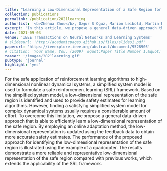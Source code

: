 ```yaml
---
title: "Learning a Low-Dimensional Representation of a Safe Region for Safe Reinforcement Learning on Dynamical Systems"
collection: publications
permalink: /publication/2021learning
authorlist: '<b>Zhehua Zhou</b>, Ozgur S Oguz, Marion Leibold, Martin Buss'
excerpt: 'In this article, we propose a general data-driven approach that is able to efficiently learn a low-dimensional representation of the safe region for safe reinforcement learning.'
date: 2021-09-03
venue: 'IEEE Transactions on Neural Networks and Learning Systems'
# slidesurl: 'http://academicpages.github.io/files/slides1.pdf'
paperurl: 'https://ieeexplore.ieee.org/abstract/document/9528905'
# citation: 'Your Name, You. (2009). &quot;Paper Title Number 1.&quot; <i>Journal 1</i>. 1(1).'
teaser: '/images/2021learning.gif'
pubtype: 'journal'
highlight: 'yes'
---
```


For the safe application of reinforcement learning algorithms to high-dimensional nonlinear dynamical systems, a simplified system model is used to formulate a safe reinforcement learning (SRL) framework. Based on the simplified system model, a low-dimensional representation of the safe region is identified and used to provide safety estimates for learning algorithms. However, finding a satisfying simplified system model for complex dynamical systems usually requires a considerable amount of effort. To overcome this limitation, we propose a general data-driven approach that is able to efficiently learn a low-dimensional representation of the safe region. By employing an online adaptation method, the low-dimensional representation is updated using the feedback data to obtain more accurate safety estimates. The performance of the proposed approach for identifying the low-dimensional representation of the safe region is illustrated using the example of a quadcopter. The results demonstrate a more reliable and representative low-dimensional representation of the safe region compared with previous works, which extends the applicability of the SRL framework.
